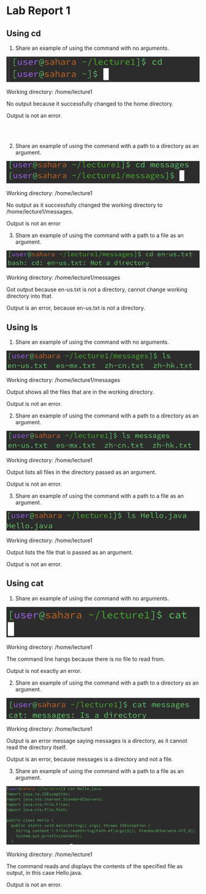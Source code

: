 # Lab Report 1

## Using cd

1) Share an example of using the command with no arguments.

![Image](screenshots/cd_no_args.png)

Working directory: /home/lecture1

No output because it successfully changed to the home directory.

Output is not an error.

</br>
</br>

2) Share an example of using the command with a path to a directory as an argument.

![Image](screenshots/cd_messages.png)

Working directory: /home/lecture1

No output as it successfully changed the working directory to /home/lecture1/messages.

Output is not an error


3) Share an example of using the command with a path to a file as an argument.

![Image](screenshots/cd_file.png)

Working directory: /home/lecture1/messages

Got output because en-us.txt is not a directory, cannot change working directory into that.

Output is an error, because en-us.txt is not a directory.


## Using ls

1) Share an example of using the command with no arguments.

![Image](screenshots/ls_no_args.png)

Working directory: /home/lecture1/messages

Output shows all the files that are in the working directory.

Output is not an error.


2) Share an example of using the command with a path to a directory as an argument.

![Image](screenshots/ls_directory.png)

Working directory: /home/lecture1

Output lists all files in the directory passed as an argument.

Output is not an error.


3) Share an example of using the command with a path to a file as an argument.

![Image](screenshots/ls_file.png)

Working directory: /home/lecture1

Output lists the file that is passed as an argument.

Output is not an error.


## Using cat

1) Share an example of using the command with no arguments.

![Image](screenshots/cat_no_args.png)

Working directory: /home/lecture1

The command line hangs because there is no file to read from.

Output is not exactly an error.


2) Share an example of using the command with a path to a directory as an argument.

![Image](screenshots/cat_directory.png)

Working directory: /home/lecture1

Output is an error message saying messages is a directory, as it cannot read the directory itself.

Output is an error, because messages is a directory and not a file.


3) Share an example of using the command with a path to a file as an argument.

![Image](screenshots/cat_file.png)

Working directory: /home/lecture1

The command reads and displays the contents of the specified file as output, in this case Hello.java.

Output is not an error.
